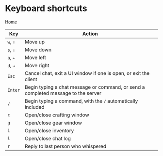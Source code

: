 # Keyboard shortcuts
[Home](index.md)

Key       | Action
--------- | ----
`w`, `↑` | Move up
`s`, `↓` | Move down
`a`, `←` | Move left
`d`, `→` | Move right
`Esc`     | Cancel chat, exit a UI window if one is open, or exit the client
`Enter`   | Begin typing a chat message or command, or send a completed message to the server
`/`       | Begin typing a command, with the `/` automatically included
`c`       | Open/close crafting window
`g`       | Open/close gear window
`i`       | Open/close inventory
`l`       | Open/close chat log
`r`       | Reply to last person who whispered
